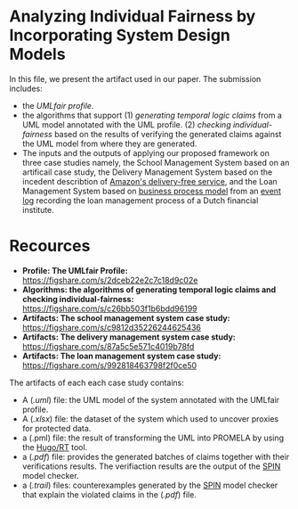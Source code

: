 # Analyzing Individual Fairness by Incorporating System Design Models

In this file, we present the artifact used in our paper. The submission includes:
* the *UMLfair profile*.
* the algorithms that support (1) *generating temporal logic claims* from a UML model annotated with the UML profile. (2) *checking individual-fairness* based on the results of verifying the generated claims against the UML model from where they are generated. 
* The inputs and the outputs of applying our proposed framework on three case studies namely, the School Management System based on an artificail case study, the Delivery Management System based on the incedent describtion of [Amazon's delivery-free service](https://www.bloomberg.com/graphics/2016-amazon-same-day/), and the Loan Management System based on [business process model](https://link.springer.com/chapter/10.1007/978-3-319-92901-9_19) from an [event log](https://www.win.tue.nl/bpi/doku.php?id=2012:challenge) recording the loan management process of a Dutch financial institute. 

# Recources

* **Profile: The UMLfair Profile:** https://figshare.com/s/2dceb22e2c7c18d9c02e
* **Algorithms: the algorithms of generating temporal logic claims and checking individual-fairness:** https://figshare.com/s/c26bb503f1b6bdd96199
* **Artifacts: The school management system case study:** https://figshare.com/s/c9812d35226244625436
* **Artifacts: The delivery management system case study:** https://figshare.com/s/87a5c5e571c4019b78fd
* **Artifacts: The loan management system case study:** https://figshare.com/s/992818463798f2f0ce50

The artifacts of each each case study contains: 
* A (*.uml*) file: the UML model of the system annotated with the UMLfair profile.
* A (*.xlsx*) file: the dataset of the system which used to uncover proxies for protected data. 
* a (.pml) file: the result of transforming the UML into PROMELA by using the [Hugo/RT](https://www.informatik.uni-augsburg.de/en/chairs/swt/sse/hugort/) tool. 
* a (*.pdf*) file: provides the generated batches of claims together with their verifications results. The verifiaction results are the output of  the [SPIN](http://spinroot.com/spin/whatispin.html) model checker. 
* a (*.trail*) files: counterexamples generated by the [SPIN](http://spinroot.com/spin/whatispin.html) model checker that explain the violated claims in the (*.pdf*) file.
